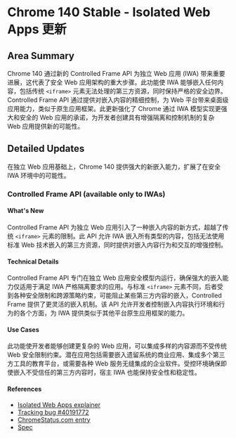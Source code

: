 # Chrome 140 Stable - Isolated Web Apps 更新

## Area Summary

Chrome 140 通过新的 Controlled Frame API 为独立 Web 应用 (IWA) 带来重要进展，这代表了安全 Web 应用架构的重大步骤。此功能使 IWA 能够嵌入任何内容，包括传统 `<iframe>` 元素无法处理的第三方资源，同时保持严格的安全边界。Controlled Frame API 通过提供对嵌入内容的精细控制，为 Web 平台带来桌面级应用能力，类似于原生应用框架。此更新强化了 Chrome 通过 IWA 模型实现更强大和安全的 Web 应用的承诺，为开发者创建具有增强隔离和控制机制的复杂 Web 应用提供新的可能性。

## Detailed Updates

在独立 Web 应用基础上，Chrome 140 提供强大的新嵌入能力，扩展了在安全 IWA 环境中的可能性。

### Controlled Frame API (available only to IWAs)

#### What's New
Controlled Frame API 为独立 Web 应用引入了一种嵌入内容的新方式，超越了传统 `<iframe>` 元素的限制。此 API 允许 IWA 嵌入所有类型的内容，包括无法使用标准 Web 技术嵌入的第三方资源，同时提供对嵌入内容行为和交互的增强控制。

#### Technical Details
Controlled Frame API 专门在独立 Web 应用安全模型内运行，确保强大的嵌入能力仅适用于满足 IWA 严格隔离要求的应用。与标准 `<iframe>` 元素不同，后者受到各种安全限制和跨源策略约束，可能阻止某些第三方内容的嵌入，Controlled Frame 提供了更灵活的嵌入机制。该 API 允许开发者控制嵌入内容执行环境和行为的各个方面，为 IWA 提供类似于其他平台原生应用框架的能力。

#### Use Cases
此功能使开发者能够创建更复杂的 Web 应用，可以集成多样的内容源而不受传统 Web 安全限制约束。潜在应用包括需要嵌入遗留系统的商业应用、集成多个第三方工具的教育平台，或需要各种 Web 服务无缝集成的企业软件。受控环境确保即使嵌入不受信任的第三方内容时，宿主 IWA 也能保持安全性和稳定性。

#### References
- [Isolated Web Apps explainer](https://github.com/WICG/isolated-web-apps/blob/main/README.md)
- [Tracking bug #40191772](https://issues.chromium.org/issues/40191772)
- [ChromeStatus.com entry](https://chromestatus.com/feature/5199572022853632)
- [Spec](https://wicg.github.io/controlled-frame)
